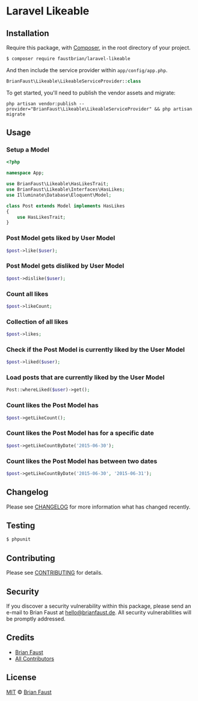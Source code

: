 # Laravel Likeable

## Installation

Require this package, with [Composer](https://getcomposer.org/), in the root directory of your project.

``` bash
$ composer require faustbrian/laravel-likeable
```

And then include the service provider within `app/config/app.php`.

``` php
BrianFaust\Likeable\LikeableServiceProvider::class
```

To get started, you'll need to publish the vendor assets and migrate:

```
php artisan vendor:publish --provider="BrianFaust\Likeable\LikeableServiceProvider" && php artisan migrate
```

## Usage

### Setup a Model
``` php
<?php

namespace App;

use BrianFaust\Likeable\HasLikesTrait;
use BrianFaust\Likeable\Interfaces\HasLikes;
use Illuminate\Database\Eloquent\Model;

class Post extends Model implements HasLikes
{
    use HasLikesTrait;
}

```

### Post Model gets liked by User Model
``` php
$post->like($user);
```

### Post Model gets disliked by User Model
``` php
$post->dislike($user);
```

### Count all likes
``` php
$post->likeCount;
```

### Collection of all likes
``` php
$post->likes;
```

### Check if the Post Model is currently liked by the User Model
``` php
$post->liked($user);
```

### Load posts that are currently liked by the User Model
``` php
Post::whereLiked($user)->get();
```

### Count likes the Post Model has
``` php
$post->getLikeCount();
```

### Count likes the Post Model has for a specific date
``` php
$post->getLikeCountByDate('2015-06-30');
```

### Count likes the Post Model has between two dates
``` php
$post->getLikeCountByDate('2015-06-30', '2015-06-31');
```

## Changelog

Please see [CHANGELOG](CHANGELOG.md) for more information what has changed recently.

## Testing

``` bash
$ phpunit
```

## Contributing

Please see [CONTRIBUTING](CONTRIBUTING.md) for details.

## Security

If you discover a security vulnerability within this package, please send an e-mail to Brian Faust at hello@brianfaust.de. All security vulnerabilities will be promptly addressed.

## Credits

- [Brian Faust](https://github.com/faustbrian)
- [All Contributors](../../contributors)

## License

[MIT](LICENSE) © [Brian Faust](https://brianfaust.de)
